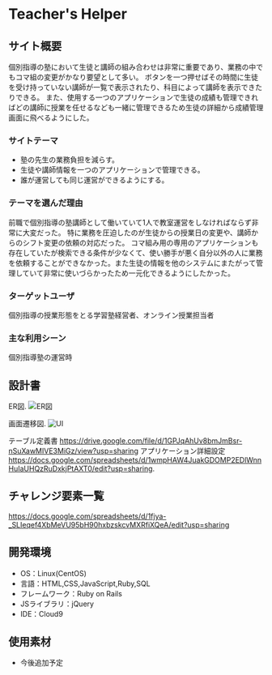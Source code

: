 # Teacher's Helper

## サイト概要
個別指導の塾において生徒と講師の組み合わせは非常に重要であり、業務の中でもコマ組の変更がかなり要望として多い。
ボタンを一つ押せばその時間に生徒を受け持っていない講師が一覧で表示されたり、科目によって講師を表示できたりできる。
また、使用する一つのアプリケーションで生徒の成績も管理できればどの講師に授業を任せるなども一緒に管理できるため生徒の詳細から成績管理画面に飛べるようにした。

### サイトテーマ
* 塾の先生の業務負担を減らす。
* 生徒や講師情報を一つのアプリケーションで管理できる。
* 誰が運営しても同じ運営ができるようにする。

### テーマを選んだ理由
前職で個別指導の塾講師として働いていて1人で教室運営をしなければならず非常に大変だった。
特に業務を圧迫したのが生徒からの授業日の変更や、講師からのシフト変更の依頼の対応だった。
コマ組み用の専用のアプリケーションも存在していたが検索できる条件が少なくて、使い勝手が悪く自分以外の人に業務を依頼することができなかった。また生徒の情報を他のシステムにまたがって管理していて非常に使いづらかったため一元化できるようにしたかった。

### ターゲットユーザ
個別指導の授業形態をとる学習塾経営者、オンライン授業担当者

### 主な利用シーン
個別指導塾の運営時

## 設計書
ER図.
![ER図](https://user-images.githubusercontent.com/81802888/126859422-2e009096-eaf5-4ae5-8a87-0a0009aada6f.png)

画面遷移図.
![UI](https://user-images.githubusercontent.com/81802888/126859610-dba2ab69-6b90-49e6-a3c4-ffee0e2ea988.png)

テーブル定義書  <https://drive.google.com/file/d/1GPJqAhUv8bmJmBsr-nSuXawMIVE3MiGz/view?usp=sharing>
アプリケーション詳細設定  <https://docs.google.com/spreadsheets/d/1wmpHAW4JuakGDOMP2EDlWnnHuIaUHQzRuDxkjPtAXT0/edit?usp=sharing>.


## チャレンジ要素一覧
<https://docs.google.com/spreadsheets/d/1fjya-_SLIeqef4XbMeVU95bH90hxbzskcvMXRfiXQeA/edit?usp=sharing>

## 開発環境
- OS：Linux(CentOS)
- 言語：HTML,CSS,JavaScript,Ruby,SQL
- フレームワーク：Ruby on Rails
- JSライブラリ：jQuery
- IDE：Cloud9

## 使用素材
- 今後追加予定

